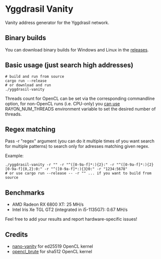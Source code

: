 # Yggdrasil Vanity

Vanity address generator for the Yggdrasil network.

## Binary builds

You can download binary builds for Windows and Linux in the [releases](https://github.com/averyanalex/yggdrasil-vanity/releases).

## Basic usage (just search high addresses)

```shell
# build and run from source
cargo run --release
# or download and run
./yggdrasil-vanity
```
Threads count for OpenCL can be set via the corresponding commandline option, for non-OpenCL runs (i.e. CPU-only) you [can use](https://github.com/rayon-rs/rayon/blob/main/FAQ.md) RAYON_NUM_THREADS environment variable to set the desired number of threads.

## Regex matching

Pass -r "regex" argument (you can do it multiple times of you want search for multiple patterns) to search only for adresses matching given regex.

Example:

```shell
./yggdrasil-vanity -r "" -r "^([0-9a-f]*:){2}:" -r "^([0-9a-f]*:){2}[0-9a-f]{0,2}:0:" -r "^([0-9a-f]*:){3}0:" -r "1234:5678"
# or use cargo run --release -- -r "" ... if you want to build from source
```

## Benchmarks

- AMD Radeon RX 6800 XT: 25 MH/s
- Intel Iris Xe TGL GT2 (integrated in i5-1135G7): 0.67 MH/s

Feel free to add your results and report hardware-specific issues!

## Credits
- [nano-vanity](https://github.com/PlasmaPower/nano-vanity) for ed25519 OpenCL kernel
- [opencl_brute](https://github.com/bkerler/opencl_brute) for sha512 OpenCL kernel
